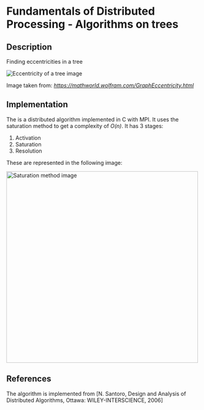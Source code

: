 # Fundamentals of Distributed Processing - Algorithms on trees

## Description
Finding eccentricities in a tree

![Eccentricity of a tree image](https://mathworld.wolfram.com/images/eps-gif/GraphEccentricities_900.gif)

Image taken from: <i>https://mathworld.wolfram.com/GraphEccentricity.html</i>

## Implementation
The  is a distributed algorithm implemented in C with MPI.  It uses the saturation method to get a complexity of <i>O(n)</i>. It has 3 stages:

1. Activation
1. Saturation
1. Resolution

These are represented in the following image:

<img src="https://slideplayer.com/slide/13580230/82/images/7/1%29+2%29+3%29+leaf+internal+Saturated+node+init+WAKE-UP+WAKE-UP+WAKE-UP.jpg" width="500" alt="Saturation method image">

## References
The algorithm is implemented from [N. Santoro, Design and Analysis of Distributed Algorithms, Ottawa: WILEY-INTERSCIENCE, 2006]
